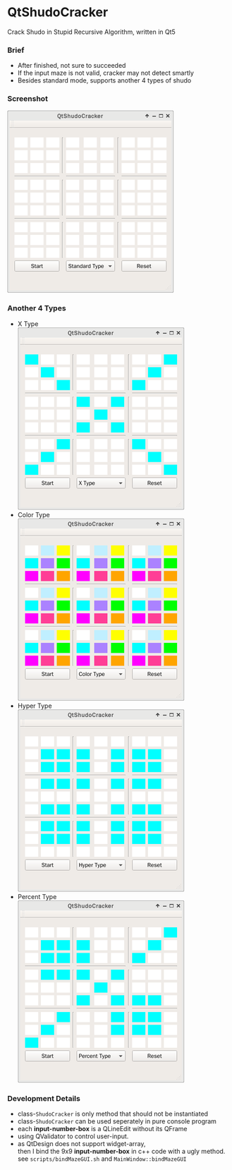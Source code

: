 # QtShudoCracker
Crack Shudo in Stupid Recursive Algorithm, written in Qt5

### Brief
+ After finished, not sure to succeeded
+ If the input maze is not valid, cracker may not detect smartly
+ Besides standard mode, supports another 4 types of shudo

### Screenshot
![Standard Type](screenshots/No.1-Standard-Type.png?raw=true "")

### Another 4 Types
+ X Type</br>
![X Type](screenshots/No.2-X-Type.png?raw=true "")
+ Color Type</br>
![Color Type](screenshots/No.3-Color-Type.png?raw=true "")
+ Hyper Type</br>
![Hyper Type](screenshots/No.4-Hyper-Type.png?raw=true "")
+ Percent Type</br>
![Percent Type](screenshots/No.5-Percent-Type.png?raw=true "")

### Development Details
+ class-`ShudoCracker` is only method that should not be instantiated
+ class-`ShudoCracker` can be used seperately in pure console program
+ each **input-number-box** is a QLineEdit without its QFrame
+ using QValidator to control user-input.
+ as QtDesign does not support widget-array,</br>
  then I bind the 9x9 **input-number-box** in c++ code with a ugly method.</br>
  see `scripts/bindMazeGUI.sh` and `MainWindow::bindMazeGUI`
